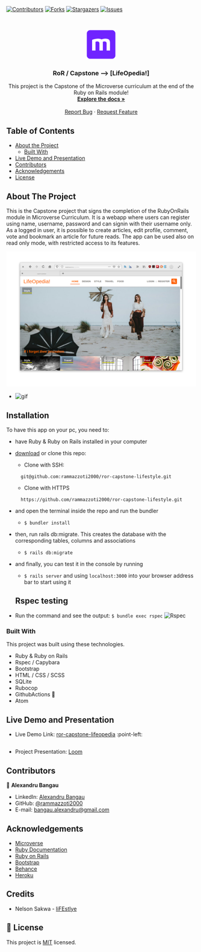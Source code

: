 <!--
*** Thanks for checking out this README Template. If you have a suggestion that would
*** make this better, please fork the repo and create a pull request or simply open
*** an issue with the tag "enhancement".
*** Thanks again! Now go create something AMAZING! :D
-->

<!-- PROJECT SHIELDS -->
<!--
*** I'm using markdown "reference style" links for readability.
*** Reference links are enclosed in brackets [ ] instead of parentheses ( ).
*** See the bottom of this document for the declaration of the reference variables
*** for contributors-url, forks-url, etc. This is an optional, concise syntax you may use.
*** https://www.markdownguide.org/basic-syntax/#reference-style-links
-->
[![Contributors][contributors-shield]][contributors-url]
[![Forks][forks-shield]][forks-url]
[![Stargazers][stars-shield]][stars-url]
[![Issues][issues-shield]][issues-url]


<!-- PROJECT LOGO -->
<br />
<p align="center">
  <a href="https://github.com/rammazzoti2000/ror-capstone-lifestyle">
    <img src="app/assets/images/microverse.png" alt="Logo" width="80" height="80">
  </a>

  <h3 align="center">RoR / Capstone --> [LifeOpedia!]</h3>

  <p align="center">
    This project is the Capstone of the Microverse curriculum at the end of the Ruby on Rails module!
    <br />
    <a href="https://github.com/rammazzoti2000/ror-capstone-lifestyle"><strong>Explore the docs »</strong></a>
    <br />
    <br />
    <a href="https://github.com/rammazzoti2000/ror-capstone-lifestyle/issues">Report Bug</a>
    ·
    <a href="https://github.com/rammazzoti2000/ror-capstone-lifestyle/issues">Request Feature</a>
  </p>
</p>

<!-- TABLE OF CONTENTS -->
## Table of Contents

* [About the Project](#about-the-project)
  * [Built With](#built-with)
* [Live Demo and Presentation](#live-demo-and-presentation)
* [Contributors](#contributors)
* [Acknowledgements](#acknowledgements)
* [License](#license)

<!-- ABOUT THE PROJECT -->
## About The Project

This is the Capstone project that signs the completion of the RubyOnRails module in Microverse Curriculum.
It is a webapp where users can register using name, username, password and can signin with their username only.
As a logged in user, it is possible to create articles, edit profile, comment, vote and bookmark an article for future reads.
The app can be used also on read only mode, with restricted access to its features.

![screenshot-1](app/assets/images/screenshot-1.png)
+ ![gif](app/assets/images/gif.gif)

<!-- INSTALLATION -->
## Installation

To have this app on your pc, you need to:
* have Ruby & Ruby on Rails installed in your computer
* [download](https://github.com/rammazzoti2000/ror-capstone-lifestyle/archive/development.zip) or clone this repo:
  - Clone with SSH:
  ```
    git@github.com:rammazzoti2000/ror-capstone-lifestyle.git
  ```
  - Clone with HTTPS
  ```
    https://github.com/rammazzoti2000/ror-capstone-lifestyle.git
  ```
* and open the terminal inside the repo and run the bundler
  - ```$ bundler install```
* then, run rails db:migrate. This creates the database with the corresponding tables, columns and associations
  - ```$ rails db:migrate```
* and finally, you can test it in the console by running
  - ```$ rails server``` and using ```localhost:3000``` into your browser address bar to start using it
  ## Rspec testing

* Run the command and see the output: 
```$ bundle exec rspec```
![Rspec](app/assets/images/rspec.png)

### Built With
This project was built using these technologies.
* Ruby & Ruby on Rails
* Rspec / Capybara
* Bootstrap
* HTML / CSS / SCSS
* SQLite
* Rubocop
* GithubActions :muscle:
* Atom

<!-- Live Demo -->
## Live Demo and Presentation
* Live Demo Link: [ror-capstone-lifeopedia](https://ror-capstone-lifeopedia.herokuapp.com/) :point-left:
##
* Project Presentation: [Loom](#)

<!-- CONTACT -->
## Contributors

👤 **Alexandru Bangau**

- LinkedIn: [Alexandru Bangau](https://www.linkedin.com/in/alexandru-bangau/)
- GitHub: [@rammazzoti2000](https://github.com/rammazzoti2000)
- E-mail: bangau.alexandru@gmail.com


<!-- ACKNOWLEDGEMENTS -->
## Acknowledgements
* [Microverse](https://www.microverse.org/)
* [Ruby Documentation](https://www.ruby-lang.org/en/documentation/)
* [Ruby on Rails](https://rubyonrails.org/)
* [Bootstrap](https://getbootstrap.com/)
* [Behance](https://www.behance.net/)
* [Heroku](https://www.heroku.com/)

## Credits
* Nelson Sakwa - [liFEstIye](https://www.behance.net/gallery/14554909/liFEsTlye-Mobile-version)

<!-- MARKDOWN LINKS & IMAGES -->
<!-- https://www.markdownguide.org/basic-syntax/#reference-style-links -->
[contributors-shield]: https://img.shields.io/github/contributors/rammazzoti2000/ror-capstone-lifestyle.svg?style=flat-square
[contributors-url]: https://github.com/rammazzoti2000/ror-capstone-lifestyle/graphs/contributors
[forks-shield]: https://img.shields.io/github/forks/rammazzoti2000/ror-capstone-lifestyle.svg?style=flat-square
[forks-url]: https://github.com/rammazzoti2000/ror-capstone-lifestyle/network/members
[stars-shield]: https://img.shields.io/github/stars/rammazzoti2000/ror-capstone-lifestyle.svg?style=flat-square
[stars-url]: https://github.com/rammazzoti2000/ror-capstone-lifestyle/stargazers
[issues-shield]: https://img.shields.io/github/issues/rammazzoti2000/ror-capstone-lifestyle.svg?style=flat-square
[issues-url]: https://github.com/rammazzoti2000/ror-capstone-lifestyle/issues

## 📝 License

This project is [MIT](https://opensource.org/licenses/MIT) licensed.
